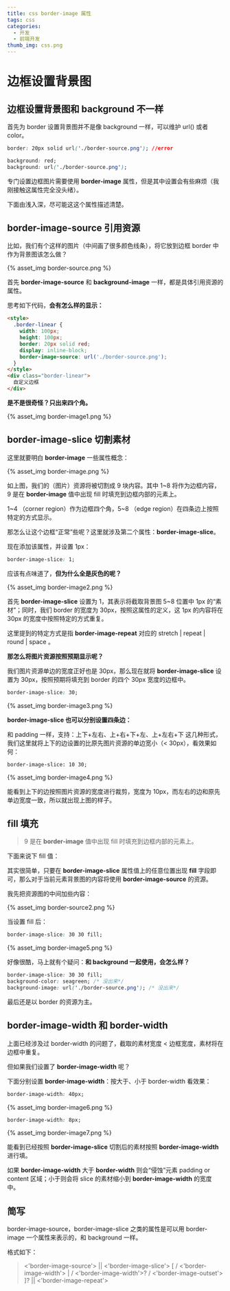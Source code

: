 ```yaml
---
title: css border-image 属性
tags: css
categories:
  - 开发
  - 前端开发
thumb_img: css.png
---
```


# 边框设置背景图

## 边框设置背景图和 background 不一样

首先为 border 设置背景图并不是像 background 一样，可以维护 url() 或者 color。

```css
border: 20px solid url('./border-source.png'); //error

background: red;
background: url('./border-source.png');
```

专门设置边框图片需要使用 **border-image** 属性，但是其中设置会有些麻烦（我刚接触这属性完全没头绪）。

下面由浅入深，尽可能这这个属性描述清楚。

## border-image-source 引用资源

比如，我们有个这样的图片（中间画了很多颜色线条），将它放到边框 border 中作为背景图该怎么做？

{% asset_img border-source.png %}

首先 **border-image-source** 和 **background-image** 一样，都是具体引用资源的属性。

思考如下代码，**会有怎么样的显示：**

```html
<style>
  .border-linear {
    width: 100px;
    height: 100px;
    border: 20px solid red;
    display: inline-block;
    border-image-source: url('./border-source.png');
  }
</style>
<div class="border-linear">
  自定义边框
</div>
```

**是不是很奇怪？只出来四个角。**

{% asset_img border-image1.png %}

## border-image-slice 切割素材

这里就要明白 **border-image** 一些属性概念：

{% asset_img border-image.png %}

如上图，我们的（图片）资源将被切割成 9 块内容。其中 1~8 将作为边框内容，9 是在 **border-image** 值中出现 fill 时填充到边框内部的元素上。

1~4 （corner region）作为边框四个角，5~8 （edge region）在四条边上按照特定的方式显示。

那怎么让这个边框“正常”些呢？这里就涉及第二个属性：**border-image-slice**。

现在添加该属性，并设置 1px：

```css
border-image-slice: 1;
```

应该有点味道了，**但为什么全是灰色的呢？**

{% asset_img border-image2.png %}

首先 **border-image-slice** 设置为 1，其表示将截取背景图 5~8 位置中 1px 的“素材”；同时，我们 border 的宽度为 30px，按照这属性的定义，这 1px 的内容将在 30px 的宽度中按照特定的方式重复。

这里提到的特定方式是指 **border-image-repeat** 对应的 stretch | repeat | round | space 。

**那怎么将图片资源按照预期显示呢？**

我们图片资源单边的宽度正好也是 30px，那么现在就将 **border-image-slice** 设置为 30px，按照预期将填充到 border 的四个 30px 宽度的边框中。

```css
border-image-slice: 30;
```

{% asset_img border-image3.png %}

**border-image-slice 也可以分别设置四条边：**

和 padding 一样，支持：上下+左右、上+右+下+左、上+左右+下 这几种形式，我们这里就将上下的边设置的比原先图片资源的单边宽小（< 30px），看效果如何：

```
border-image-slice: 10 30;
```

{% asset_img border-image4.png %}

能看到上下的边按照图片资源的宽度进行裁剪，宽度为 10px，而左右的边和原先单边宽度一致，所以就出现上图的样子。

## fill 填充

> 9 是在 **border-image** 值中出现 fill 时填充到边框内部的元素上。

下面来说下 fill 值：

其实很简单，只要在 **border-image-slice** 属性值上的任意位置出现 **fill** 字段即可，那么对于当前元素背景图的内容将使用 **border-image-source** 的资源。

我先把资源图的中间加些内容：

{% asset_img border-source2.png %}

当设置 fill 后：

```css
border-image-slice: 30 30 fill;
```

{% asset_img border-image5.png %}

好像很酷，马上就有个疑问：**和 background 一起使用，会怎么样？**

```css
border-image-slice: 30 30 fill;
background-color: seagreen; /* 没出来*/
background-image: url('./border-source.png'); /* 没出来*/
```

最后还是以 border 的资源为主。

## border-image-width 和 border-width

上面已经涉及过 border-width 的问题了，截取的素材宽度 < 边框宽度，素材将在边框中重复。

但如果我们设置了 **border-image-width** 呢？

下面分别设置 **border-image-width**：按大于、小于 border-width 看效果：

```css
border-image-width: 40px;
```

{% asset_img border-image6.png %}

```css
border-image-width: 8px;
```

{% asset_img border-image7.png %}

能看到已经按照 **border-image-slice** 切割后的素材按照 **border-image-width** 进行填。

如果 **border-image-width** 大于 **border-width** 则会“侵蚀”元素 padding or content 区域；小于则会将 slice 的素材缩小到 **border-image-width** 的宽度中。

## 简写

border-image-source，border-image-slice 之类的属性是可以用 border-image 一个属性来表示的，和 background 一样。

格式如下：

> <'border-image-source'> || <'border-image-slice'> [ / <'border-image-width'> | / <'border-image-width'>? / <'border-image-outset'> ]? || <'border-image-repeat'>
